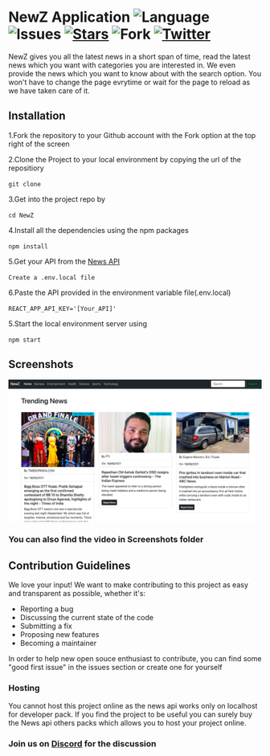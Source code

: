 # NewZ Application ![Language](https://img.shields.io/github/languages/top/Guneetsinghtuli/NewZ-application) ![Issues](https://img.shields.io/github/issues/Guneetsinghtuli/NewZ-application) [![Stars](https://img.shields.io/github/stars/Guneetsinghtuli?style=social)](https://github.com/Guneetsinghtuli) ![Fork](https://img.shields.io/github/forks/Guneetsinghtuli/NewZ-application?style=social) [![Twitter](https://img.shields.io/twitter/follow/Guneetsingh02?style=social)](https://twitter.com/Guneetsingh02)

NewZ gives you all the latest news in a short span of time, read the latest news which you want with categories you are interested in. We even provide the news which you want to know about with the search option. You won't have to change the page evrytime or wait for the page to reload as we have taken care of it.

## Installation

1.Fork the repository to your Github account with the Fork option at the top right of the screen

2.Clone the Project to your local environment by copying the url of the repositiory

`git clone`

3.Get into the project repo by

`cd NewZ`

4.Install all the dependencies using the npm packages

`npm install`

5.Get your API from the [News API](https://newsapi.org/)

`Create a .env.local file`

6.Paste the API provided in the environment variable file(.env.local)

`REACT_APP_API_KEY='[Your_API]'`

5.Start the local environment server using

`npm start`

## Screenshots

![Screenshot](./Screenshots/NewZScreenshot.png)

### You can also find the video in Screenshots folder

## Contribution Guidelines

We love your input! We want to make contributing to this project as easy and transparent as possible, whether it's:

* Reporting a bug
* Discussing the current state of the code
* Submitting a fix
* Proposing new features
* Becoming a maintainer

In order to help new open souce enthusiast to contribute, you can find some "good first issue" in the issues section or create one for yourself

### Hosting

You cannot host this project online as the news api works only on localhost for developer pack. If you find the project to be useful you can surely buy the News api others packs which allows you to host your project online.

### Join us on [Discord](https://discord.gg/EhRSYW7kdW) for the discussion
